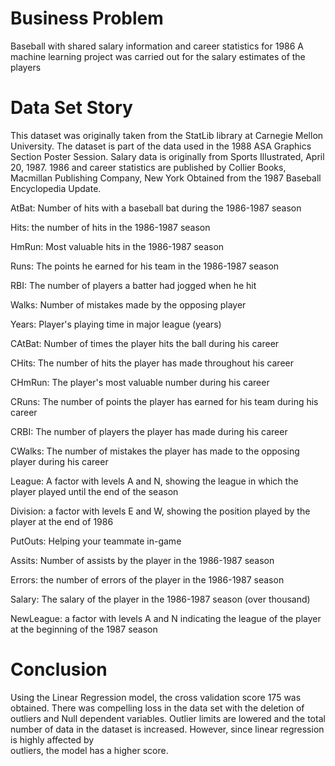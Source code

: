# Business Problem

Baseball with shared salary information and career statistics for 1986
A machine learning project was carried out for the salary estimates of the players

# Data Set Story
This dataset was originally taken from the StatLib library at Carnegie Mellon University.
The dataset is part of the data used in the 1988 ASA Graphics Section Poster Session.
Salary data is originally from Sports Illustrated, April 20, 1987. 1986 and career statistics are published by Collier Books, Macmillan Publishing Company, New York
Obtained from the 1987 Baseball Encyclopedia Update.

 AtBat: Number of hits with a baseball bat during the 1986-1987 season
 
 Hits: the number of hits in the 1986-1987 season
 
 HmRun: Most valuable hits in the 1986-1987 season
 
 Runs: The points he earned for his team in the 1986-1987 season
 
 RBI: The number of players a batter had jogged when he hit
 
 Walks: Number of mistakes made by the opposing player
 
 Years: Player's playing time in major league (years)
 
 CAtBat: Number of times the player hits the ball during his career
 
 CHits: The number of hits the player has made throughout his career
 
 CHmRun: The player's most valuable number during his career
 
 CRuns: The number of points the player has earned for his team during his career
 
 CRBI: The number of players the player has made during his career
 
 CWalks: The number of mistakes the player has made to the opposing player during his career
 
 League: A factor with levels A and N, showing the league in which the player played until the end of the season
 
 Division: a factor with levels E and W, showing the position played by the player at the end of 1986
 
 PutOuts: Helping your teammate in-game
 
 Assits: Number of assists by the player in the 1986-1987 season
 
 Errors: the number of errors of the player in the 1986-1987 season
 
 Salary: The salary of the player in the 1986-1987 season (over thousand)
 
 NewLeague: a factor with levels A and N indicating the league of the player at the beginning of the 1987 season
 
 # Conclusion
 
 Using the Linear Regression model, the cross validation score 175 was obtained. There was compelling loss in the data set with the deletion of outliers and Null 
 dependent variables. Outlier limits are lowered and the total number of data in the dataset is increased. However, since linear regression is highly affected by   
 outliers, the model has a higher score.
